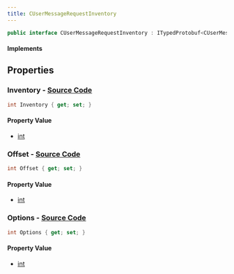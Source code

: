 ```yaml
---
title: CUserMessageRequestInventory
---
```


```csharp
public interface CUserMessageRequestInventory : ITypedProtobuf<CUserMessageRequestInventory>, INativeHandle, INetMessage<CUserMessageRequestInventory>, IDisposable
```

#### Implements

## Properties

### **Inventory** - [Source Code](https://github.com/swiftly-solution/swiftlys2/blob/main/managed/src/SwiftlyS2.Generated/Protobufs/Interfaces/CUserMessageRequestInventory.cs#L18)

```csharp
int Inventory { get; set; }
```

#### Property Value

- [int](https://learn.microsoft.com/dotnet/api/system.int32)

### **Offset** - [Source Code](https://github.com/swiftly-solution/swiftlys2/blob/main/managed/src/SwiftlyS2.Generated/Protobufs/Interfaces/CUserMessageRequestInventory.cs#L21)

```csharp
int Offset { get; set; }
```

#### Property Value

- [int](https://learn.microsoft.com/dotnet/api/system.int32)

### **Options** - [Source Code](https://github.com/swiftly-solution/swiftlys2/blob/main/managed/src/SwiftlyS2.Generated/Protobufs/Interfaces/CUserMessageRequestInventory.cs#L24)

```csharp
int Options { get; set; }
```

#### Property Value

- [int](https://learn.microsoft.com/dotnet/api/system.int32)


